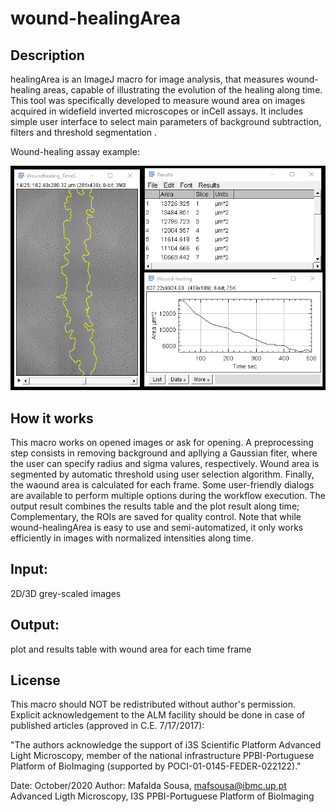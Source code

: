 # wound-healingArea

## Description
healingArea is an ImageJ macro for image analysis, that measures wound-healing areas, capable of illustrating the evolution of the healing along time. This tool was specifically developed to measure wound area on images acquired in widefield inverted microscopes or inCell assays. It includes simple user interface to select main parameters of background subtraction, filters and threshold segmentation .

Wound-healing assay example:

![picture alt](https://github.com/mafsousa/wound-healingArea/blob/main/example.png)

## How it works
This macro works on opened images or ask for opening. A preprocessing step consists in removing background and apllying a Gaussian fiter, where the user can specify radius and sigma valures, respectively. Wound area is segmented by automatic threshold using user selection algorithm. Finally, the waound area is calculated for each frame. Some user-friendly dialogs are available to perform multiple options during the workflow execution. The output result combines the results table and the plot result along time; Complementary, the ROIs are saved for quality control. Note that while wound-healingArea is easy to use and semi-automatized, it only works efficiently in images with normalized intensities along time.
	
## Input:
  2D/3D grey-scaled images 

## Output: 
  plot and results table with wound area for each time frame 
  
## License 
This macro should NOT be redistributed without author's permission. 
Explicit acknowledgement to the ALM facility should be done in case of published articles 
(approved in C.E. 7/17/2017):     
 
"The authors acknowledge the support of i3S Scientific Platform Advanced Light Microscopy, 
member of the national infrastructure PPBI-Portuguese Platform of BioImaging 
(supported by POCI-01-0145-FEDER-022122)."
 
Date: October/2020
Author: Mafalda Sousa, mafsousa@ibmc.up.pt
Advanced Ligth Microscopy, I3S 
PPBI-Portuguese Platform of BioImaging
